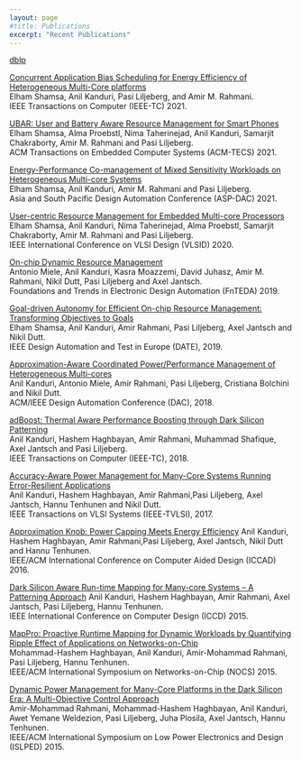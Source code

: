 ```yaml
---
layout: page
#title: Publications
excerpt: "Recent Publications"
---
```

[dblp](https://dblp.uni-trier.de/pid/144/4346.html)


[Concurrent Application Bias Scheduling for Energy Efficiency of Heterogeneous Multi-Core platforms](./pubs/2021/Shamsa_TC_2021.pdf)  
Elham Shamsa, Anil Kanduri, Pasi Liljeberg, and Amir M. Rahmani.  
IEEE Transactions on Computer (IEEE-TC) 2021.  

[UBAR: User and Battery Aware Resource Management for Smart Phones](./pubs/2021/Shamsa_TECS_2021.pdf)  
Elham Shamsa, Alma Proebstl, Nima Taherinejad, Anil Kanduri, Samarjit Chakraborty, Amir M. Rahmani and Pasi Liljeberg.  
ACM Transactions on Embedded Computer Systems (ACM-TECS) 2021.  

[Energy-Performance Co-management of Mixed Sensitivity Workloads on Heterogeneous Multi-core Systems](./pubs/2021/Shamsa_ASP_DAC_2021.pdf)  
Elham Shamsa, Anil Kanduri, Amir M. Rahmani and Pasi Liljeberg.  
Asia and South Pacific Design Automation Conference (ASP-DAC) 2021.  

[User-centric Resource Management for Embedded Multi-core Processors](./pubs/2020/Shamsa_VLSID_2020.pdf)  
Elham Shamsa, Anil Kanduri, Nima Taherinejad, Alma Proebstl, Samarjit Chakraborty, Amir M. Rahmani and Pasi Liljeberg.  
IEEE International Conference on VLSI Design (VLSID) 2020.  

[On-chip Dynamic Resource Management](./pubs/2019/Miele_FnTEDA_2019.pdf)  
Antonio Miele, Anil Kanduri, Kasra Moazzemi, David Juhasz, Amir M. Rahmani, Nikil Dutt, Pasi Liljeberg and Axel Jantsch.    
Foundations and Trends in Electronic Design Automation (FnTEDA) 2019.

[Goal-driven Autonomy for Efficient On-chip Resource Management: Transforming Objectives to Goals](./pubs/2019/Shamsa_DATE_2019.pdf)  
Elham Shamsa, Anil Kanduri, Amir Rahmani, Pasi Liljeberg, Axel Jantsch and Nikil Dutt.  
IEEE Design Automation and Test in Europe (DATE), 2019.

[Approximation-Aware Coordinated Power/Performance Management of Heterogeneous Multi-cores](./pubs/2018/Kanduri_DAC_2018.pdf)  
Anil Kanduri, Antonio Miele, Amir Rahmani, Pasi Liljeberg, Cristiana Bolchini and Nikil Dutt.  
ACM/IEEE Design Automation Conference (DAC), 2018.

[adBoost: Thermal Aware Performance Boosting through Dark Silicon Patterning](./pubs/2018/Kanduri_TC_2018.pdf)  
Anil Kanduri, Hashem Haghbayan, Amir Rahmani, Muhammad Shafique, Axel Jantsch and Pasi Liljeberg.  
IEEE Transactions on Computer (IEEE-TC), 2018.

[Accuracy-Aware Power Management for Many-Core Systems Running Error-Resilient Applications](./pubs/2017_and_past/Kanduri_TVLSI_2017.pdf)  
Anil Kanduri, Hashem Haghbayan, Amir Rahmani,Pasi Liljeberg, Axel Jantsch, Hannu Tenhunen and Nikil Dutt.  
IEEE Transactions on VLSI Systems (IEEE-TVLSI), 2017.

[Approximation Knob: Power Capping Meets Energy Efficiency](./pubs/2017_and_past/Kanduri_ICCAD_2016.pdf)
Anil Kanduri, Hashem Haghbayan, Amir Rahmani,Pasi Liljeberg, Axel Jantsch, Nikil Dutt and Hannu Tenhunen.  
IEEE/ACM International Conference on Computer Aided Design (ICCAD) 2016.

[Dark Silicon Aware Run-time Mapping for Many-core Systems – A Patterning Approach](./pubs/2017_and_past/Kanduri_ICCD_2015.pdf)
Anil Kanduri, Hashem Haghbayan, Amir Rahmani, Axel Jantsch, Pasi Liljeberg, Hannu Tenhunen.  
IEEE International Conference on Computer Design (ICCD) 2015.

[MapPro: Proactive Runtime Mapping for Dynamic Workloads by Quantifying Ripple Effect of Applications on Networks-on-Chip](./pubs/2017_and_past/Haghbayan_NOCS_2015.pdf)  
Mohammad-Hashem Haghbayan, Anil Kanduri, Amir-Mohammad Rahmani, Pasi Liljeberg, Hannu Tenhunen.  
IEEE/ACM International Symposium on Networks-on-Chip (NOCS) 2015.

[Dynamic Power Management for Many-Core Platforms in the Dark Silicon Era: A Multi-Objective Control Approach](./pubs/2017_and_past/Rahmani_ISLPED_2015.pdf)  
Amir-Mohammad Rahmani, Mohammad-Hashem Haghbayan, Anil Kanduri, Awet Yemane Weldezion, Pasi Liljeberg, Juha Plosila, Axel Jantsch, Hannu Tenhunen.  
IEEE/ACM International Symposium on Low Power Electronics and Design (ISLPED) 2015.
